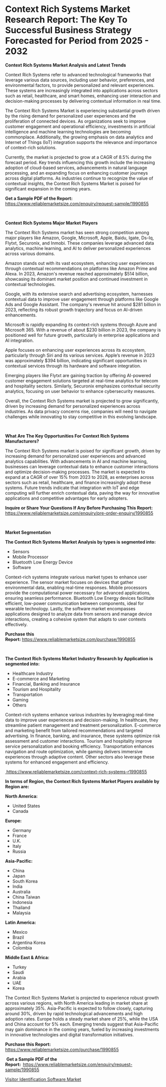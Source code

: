 <p><h1>Context Rich Systems Market Research Report: The Key To Successful Business Strategy Forecasted for Period from 2025 - 2032</h1></p><p><strong>Context Rich Systems Market Analysis and Latest Trends</strong></p>
<p><p>Context Rich Systems refer to advanced technological frameworks that leverage various data sources, including user behavior, preferences, and environmental factors, to provide personalized and relevant experiences. These systems are increasingly integrated into applications across sectors such as retail, healthcare, and smart homes, enhancing user interaction and decision-making processes by delivering contextual information in real time.</p><p>The Context Rich Systems Market is experiencing substantial growth driven by the rising demand for personalized user experiences and the proliferation of connected devices. As organizations seek to improve customer engagement and operational efficiency, investments in artificial intelligence and machine learning technologies are becoming commonplace. Additionally, the growing emphasis on data analytics and Internet of Things (IoT) integration supports the relevance and importance of context-rich solutions.</p><p>Currently, the market is projected to grow at a CAGR of 8.5% during the forecast period. Key trends influencing this growth include the increasing adoption of cloud-based services, advancements in natural language processing, and an expanding focus on enhancing customer journeys across digital platforms. As industries continue to recognize the value of contextual insights, the Context Rich Systems Market is poised for significant expansion in the coming years.</p></p>
<p><strong>Get a Sample PDF of the Report:&nbsp;</strong> <a href="https://www.reliablemarketsize.com/enquiry/request-sample/1990855?utm_campaign=3075&utm_medium=2&utm_source=Github&utm_content=ia&utm_term=09032025&utm_id=context-rich-systems">https://www.reliablemarketsize.com/enquiry/request-sample/1990855</a></p>
<p>&nbsp;</p>
<p><strong>Context Rich Systems Major Market Players</strong></p>
<p><p>The Context Rich Systems market has seen strong competition among major players like Amazon, Google, Microsoft, Apple, Baidu, Igate, Ds-Iq, Flytxt, Securonix, and Inmobi. These companies leverage advanced data analytics, machine learning, and AI to deliver personalized experiences across various domains.</p><p>Amazon stands out with its vast ecosystem, enhancing user experiences through contextual recommendations on platforms like Amazon Prime and Alexa. In 2023, Amazon's revenue reached approximately $514 billion, showcasing its dominant market position and continued investment in contextual technologies.</p><p>Google, with its extensive search and advertising ecosystem, harnesses contextual data to improve user engagement through platforms like Google Ads and Google Assistant. The company's revenue hit around $281 billion in 2023, reflecting its robust growth trajectory and focus on AI-driven enhancements.</p><p>Microsoft is rapidly expanding its context-rich systems through Azure and Microsoft 365. With a revenue of about $230 billion in 2023, the company is positioned well for future growth, particularly in enterprise applications and AI integration.</p><p>Apple focuses on enhancing user experiences across its ecosystem, particularly through Siri and its various services. Apple’s revenue in 2023 was approximately $394 billion, indicating significant opportunities in contextual services through its hardware and software integration.</p><p>Emerging players like Flytxt are gaining traction by offering AI-powered customer engagement solutions targeted at real-time analytics for telecom and hospitality sectors. Similarly, Securonix emphasizes contextual security analytics, focusing on user behavior to enhance cybersecurity measures.</p><p>Overall, the Context Rich Systems market is projected to grow significantly, driven by increasing demand for personalized experiences across industries. As data privacy concerns rise, companies will need to navigate challenges while innovating to stay competitive in this evolving landscape.</p></p>
<p>&nbsp;</p>
<p><strong>What Are The Key Opportunities For Context Rich Systems Manufacturers?</strong></p>
<p><p>The Context Rich Systems market is poised for significant growth, driven by increasing demand for personalized user experiences and advanced analytics capabilities. With advancements in AI and machine learning, businesses can leverage contextual data to enhance customer interactions and optimize decision-making processes. The market is expected to expand at a CAGR of over 15% from 2023 to 2028, as enterprises across sectors such as retail, healthcare, and finance increasingly adopt these systems. Future trends indicate that integration with IoT and edge computing will further enrich contextual data, paving the way for innovative applications and competitive advantages for early adopters.</p></p>
<p><strong>Inquire or Share Your Questions If Any Before Purchasing This Report:</strong> <a href="https://www.reliablemarketsize.com/enquiry/pre-order-enquiry/1990855?utm_campaign=3075&utm_medium=2&utm_source=Github&utm_content=ia&utm_term=09032025&utm_id=context-rich-systems">https://www.reliablemarketsize.com/enquiry/pre-order-enquiry/1990855</a></p>
<p>&nbsp;</p>
<p><strong>Market Segmentation</strong></p>
<p><strong>The Context Rich Systems Market Analysis by types is segmented into:</strong></p>
<p><ul><li>Sensors</li><li>Mobile Processor</li><li>Bluetooth Low Energy Device</li><li>Software</li></ul></p>
<p><p>Context-rich systems integrate various market types to enhance user experience. The sensor market focuses on devices that gather environmental data, enabling real-time responses. Mobile processors provide the computational power necessary for advanced applications, ensuring seamless performance. Bluetooth Low Energy devices facilitate efficient, low-power communication between components, ideal for wearable technology. Lastly, the software market encompasses applications designed to analyze data from sensors and manage device interactions, creating a cohesive system that adapts to user contexts effectively.</p></p>
<p><strong>Purchase this Report:&nbsp;</strong><a href="https://www.reliablemarketsize.com/purchase/1990855?utm_campaign=3075&utm_medium=2&utm_source=Github&utm_content=ia&utm_term=09032025&utm_id=context-rich-systems">https://www.reliablemarketsize.com/purchase/1990855</a></p>
<p>&nbsp;</p>
<p><strong>The Context Rich Systems Market Industry Research by Application is segmented into:</strong></p>
<p><ul><li>Healthcare Industry</li><li>E-commerce and Marketing</li><li>Financial, Banking and Insurance</li><li>Tourism and Hospitality</li><li>Transportation</li><li>Gaming</li><li>Others</li></ul></p>
<p><p>Context-rich systems enhance various industries by leveraging real-time data to improve user experiences and decision-making. In healthcare, they streamline patient management and treatment personalization. E-commerce and marketing benefit from tailored recommendations and targeted advertising. In finance, banking, and insurance, these systems optimize risk assessment and customer interactions. Tourism and hospitality improve service personalization and booking efficiency. Transportation enhances navigation and route optimization, while gaming delivers immersive experiences through adaptive content. Other sectors also leverage these systems for enhanced engagement and efficiency.</p></p>
<p><a href="https://www.reliablemarketsize.com/context-rich-systems-r1990855?utm_campaign=3075&utm_medium=2&utm_source=Github&utm_content=ia&utm_term=09032025&utm_id=context-rich-systems">&nbsp;https://www.reliablemarketsize.com/context-rich-systems-r1990855</a></p>
<p><strong>In terms of Region, the Context Rich Systems Market Players available by Region are:</strong></p>
<p>
    <p> <strong> North America: </strong>
        <ul>
            <li>United States</li>
            <li>Canada</li>
        </ul>
        </p> 
    <p> <strong> Europe: </strong>
        <ul>
            <li>Germany</li>
            <li>France</li>
            <li>U.K.</li>
            <li>Italy</li>
            <li>Russia</li>
        </ul>
        </p> 
    <p> <strong> Asia-Pacific: </strong>
        <ul>
            <li>China</li>
            <li>Japan</li>
            <li>South Korea</li>
            <li>India</li>
            <li>Australia</li>
            <li>China Taiwan</li>
            <li>Indonesia</li>
            <li>Thailand</li>
            <li>Malaysia</li>
        </ul>
        </p> 
    <p> <strong> Latin America: </strong>
        <ul>
            <li>Mexico</li>
            <li>Brazil</li>
            <li>Argentina Korea</li>
            <li>Colombia</li>
        </ul>
        </p> 
    <p> <strong> Middle East & Africa: </strong>
        <ul>
            <li>Turkey</li>
            <li>Saudi</li>
            <li>Arabia</li>
            <li>UAE</li>
            <li>Korea</li>
        </ul>
    </p>
    </p>
<p><p>The Context Rich Systems Market is projected to experience robust growth across various regions, with North America leading in market share at approximately 35%. Asia-Pacific is expected to follow closely, capturing around 30%, driven by rapid technological advancements and high adoption rates. Europe holds a steady market share of 25%, while the USA and China account for 5% each. Emerging trends suggest that Asia-Pacific may gain dominance in the coming years, fueled by increasing investments in innovative technologies and digital transformation initiatives.</p></p>
<p><strong>Purchase this Report: </strong><a href="https://www.reliablemarketsize.com/purchase/1990855?utm_campaign=3075&utm_medium=2&utm_source=Github&utm_content=ia&utm_term=09032025&utm_id=context-rich-systems">https://www.reliablemarketsize.com/purchase/1990855</a></p>
<p>&nbsp;<strong>Get a Sample PDF of the Report:&nbsp;&nbsp;</strong><a href="https://www.reliablemarketsize.com/enquiry/request-sample/1990855?utm_campaign=3075&utm_medium=2&utm_source=Github&utm_content=ia&utm_term=09032025&utm_id=context-rich-systems">https://www.reliablemarketsize.com/enquiry/request-sample/1990855</a></p>
<p><strong></strong></p>
<p><p><a href="https://github.com/hunanuzmez/Market-Research-Report-List-1/blob/main/visitor-identification-software-market.md?utm_campaign=3075&utm_medium=2&utm_source=Github&utm_content=ia&utm_term=09032025&utm_id=context-rich-systems">Visitor Identification Software Market</a></p></p>